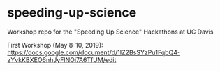 # speeding-up-science
Workshop repo for the "Speeding Up Science" Hackathons at UC Davis

First Workshop (May 8-10, 2019): https://docs.google.com/document/d/1IZ2BsSYzPu1FqbQ4-zYvkKBXEO6nhJyFlNOi7A6TfUM/edit
